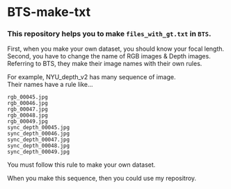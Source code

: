 # BTS-make-txt

### This repository helps you to make `files_with_gt.txt` in `BTS`.  

First, when you make your own dataset, you should know your focal length.  
Second, you have to change the name of RGB images & Depth images.  
Referring to BTS, they make their image names with their own rules.  

For example, NYU_depth_v2 has many sequence of image.  
Their names have a rule like...  
```
rgb_00045.jpg
rgb_00046.jpg
rgb_00047.jpg
rgb_00048.jpg
rgb_00049.jpg
sync_depth_00045.jpg
sync_depth_00046.jpg
sync_depth_00047.jpg
sync_depth_00048.jpg
sync_depth_00049.jpg
```  

You must follow this rule to make your own dataset.  

When you make this sequence, then you could use my repositroy.  

